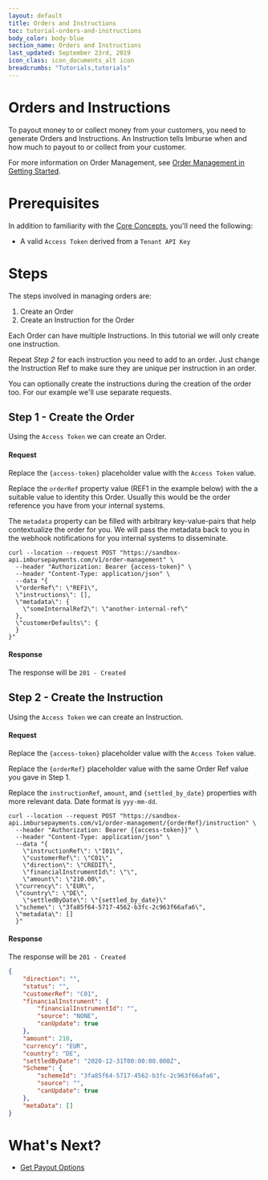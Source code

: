```yaml
---
layout: default
title: Orders and Instructions
toc: tutorial-orders-and-instructions
body_color: body-blue
section_name: Orders and Instructions
last_updated: September 23rd, 2019
icon_class: icon_documents_alt icon
breadcrumbs: "Tutorials,tutorials"
---
```

# Orders and Instructions
To payout money to or collect money from your customers, you need to generate Orders and Instructions. An Instruction tells Imburse when and how much to payout to or collect from your customer.

For more information on Order Management, see [Order Management in Getting Started](/pages/getting-started/order-management).

# Prerequisites
In addition to familiarity with the [Core Concepts](/pages/guides/core-concepts), you'll need the following:
- A valid `Access Token` derived from a `Tenant API Key`

# Steps
The steps involved in managing orders are:

1. Create an Order
2. Create an Instruction for the Order

Each Order can have multiple Instructions. In this tutorial we will only create one instruction.

Repeat *Step 2* for each instruction you need to add to an order. Just change the Instruction Ref to make sure they are unique per instruction in an order. 

You can optionally create the instructions during the creation of the order too. For our example we'll use separate requests.


## Step 1 - Create the Order
Using the `Access Token` we can create an Order.

#### Request
Replace the `{access-token}` placeholder value with the `Access Token` value.

Replace the `orderRef` property value (REF1 in the example below) with the a suitable value to identity this Order. Usually this would be the order reference you have from your internal systems.

The `metadata` property can be filled with arbitrary key-value-pairs that help contextualize the order for you. We will pass the metadata back to you in the webhook notifications for you internal systems to disseminate.


```curl
curl --location --request POST "https://sandbox-api.imbursepayments.com/v1/order-management" \
  --header "Authorization: Bearer {access-token}" \
  --header "Content-Type: application/json" \
  --data "{
  \"orderRef\": \"REF1\",
  \"instructions\": [],
  \"metadata\": {
    \"someInternalRef2\": \"another-internal-ref\"
  },
  \"customerDefaults\": {
  }
}"
```

#### Response
The response will be `201 - Created`

## Step 2 - Create the Instruction
Using the `Access Token` we can create an Instruction.

#### Request
Replace the `{access-token}` placeholder value with the `Access Token` value.

Replace the `{orderRef}` placeholder value with the same Order Ref value you gave in Step 1.

Replace the `instructionRef`, `amount`, and `{settled_by_date}` properties with more relevant data. Date format is `yyy-mm-dd`.

```curl
curl --location --request POST "https://sandbox-api.imbursepayments.com/v1/order-management/{orderRef}/instruction" \
  --header "Authorization: Bearer {{access-token}}" \
  --header "Content-Type: application/json" \
  --data "{
	\"instructionRef\": \"I01\",
	\"customerRef\": \"C01\",
	\"direction\": \"CREDIT\",
	\"financialInstrumentId\": \"\",
	\"amount\": \"210.00\",
  \"currency\": \"EUR\",
  \"country\": \"DE\",
	\"settledByDate\": \"{settled_by_date}\"
  \"scheme\": \"3fa85f64-5717-4562-b3fc-2c963f66afa6\",
  \"metadata\": []
  }"
```

#### Response
The response will be `201 - Created`

```json
{
    "direction": "",
    "status": "",
    "customerRef": "C01",
    "financialInstrument": {
        "financialInstrumentId": "",
        "source": "NONE",
        "canUpdate": true
    },
    "amount": 210,
    "currency": "EUR",
    "country": "DE",
    "settledByDate": "2020-12-31T00:00:00.000Z",
    "Scheme": {
        "schemeId": "3fa85f64-5717-4562-b3fc-2c963f66afa6",
        "source": "",
        "canUpdate": true
    },
    "metaData": []
}
```

# What's Next?
- [Get Payout Options](/pages/tutorials/get-payout-options)